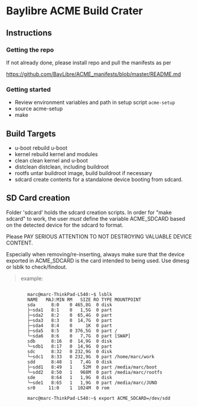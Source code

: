 # Baylibre ACME Build Crater #

## Instructions ##

### Getting the repo ###

If not already done, please install repo and pull the manifests as per

<https://github.com/BayLibre/ACME_manifests/blob/master/README.md>

### Getting started ###

* Review environment variables and path in setup script `acme-setup`
* source acme-setup
* make

## Build Targets ##

* u-boot	rebuild u-boot
* kernel	rebuild kernel and modules
* clean		clean kernel and u-boot
* distclean	distclean, including buildroot
* rootfs	untar buildroot image, build buildroot if necessary
* sdcard	create contents for a standalone device booting from sdcard.

## SD Card creation ##

Folder 'sdcard' holds the sdcard creation scripts.
In order for "make sdcard" to work, the user _must_
define the variable ACME_SDCARD based on the detected
device for the sdcard to format.

Please PAY SERIOUS ATTENTION TO NOT DESTROYING VALUABLE DEVICE CONTENT.

Especially when removing/re-inserting, always make sure
that the device exported in ACME_SDCARD is the card intended
to being used. Use dmesg or lsblk to check/findout.

> example:


```

		marc@marc-ThinkPad-L540:~$ lsblk
		NAME   MAJ:MIN RM   SIZE RO TYPE MOUNTPOINT
		sda      8:0    0 465,8G  0 disk 
		├─sda1   8:1    0   1,5G  0 part 
		├─sda2   8:2    0  65,4G  0 part 
		├─sda3   8:3    0  14,7G  0 part 
		├─sda4   8:4    0     1K  0 part 
		├─sda5   8:5    0 376,5G  0 part /
		└─sda6   8:6    0   7,7G  0 part [SWAP]
		sdb      8:16   0  14,9G  0 disk 
		└─sdb1   8:17   0  14,9G  0 part 
		sdc      8:32   0 232,9G  0 disk 
		└─sdc1   8:33   0 232,9G  0 part /home/marc/work
		sdd      8:48   1   7,4G  0 disk 
		├─sdd1   8:49   1    52M  0 part /media/marc/boot
		└─sdd2   8:50   1   968M  0 part /media/marc/rootfs
		sde      8:64   1   1,9G  0 disk 
		└─sde1   8:65   1   1,9G  0 part /media/marc/JUNO
		sr0     11:0    1  1024M  0 rom 

		marc@marc-ThinkPad-L540:~$ export ACME_SDCARD=/dev/sdd
```
